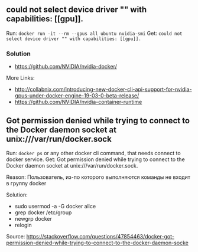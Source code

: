 ## could not select device driver "" with capabilities: [[gpu]].

Run: `docker run -it --rm --gpus all ubuntu nvidia-smi`
Get: `could not select device driver "" with capabilities: [[gpu]].`

### Solution

- https://github.com/NVIDIA/nvidia-docker/

More Links:
- http://collabnix.com/introducing-new-docker-cli-api-support-for-nvidia-gpus-under-docker-engine-19-03-0-beta-release/
- https://github.com/NVIDIA/nvidia-container-runtime


## Got permission denied while trying to connect to the Docker daemon socket at unix:///var/run/docker.sock

Run: `docker ps` or any other docker cli command, that needs connect to docker service.
Get: Got permission denied while trying to connect to the Docker daemon socket at unix:///var/run/docker.sock.

Reason: Пользователь, из-по которого выполняются команды не входит в группу docker

Solution: 
- sudo usermod -a -G docker alice
- grep docker /etc/group
- newgrp docker
- relogin

Source: https://stackoverflow.com/questions/47854463/docker-got-permission-denied-while-trying-to-connect-to-the-docker-daemon-socke